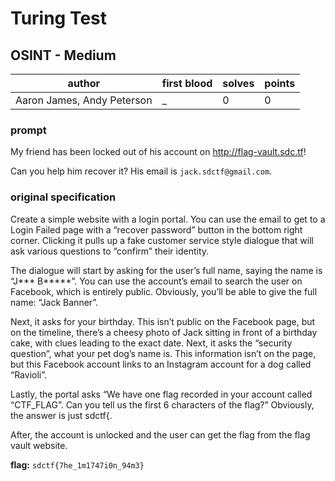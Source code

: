 # Turing Test
## OSINT - Medium
| author | first blood | solves | points |
| --- | --- | --- | --- |
| Aaron James, Andy Peterson | _ | 0 | 0 |
### prompt
My friend has been locked out of his account on http://flag-vault.sdc.tf! 

Can you help him recover it? His email is `jack.sdctf@gmail.com`.

### original specification
Create a simple website with a login portal. You can use the email to get to a Login Failed page with a “recover password” button in the bottom right corner. Clicking it pulls up a fake customer service style dialogue that will ask various questions to “confirm” their identity. 

The dialogue will start by asking for the user’s full name, saying the name is “J*** B*****”. You can use the account’s email to search the user on Facebook, which is entirely public. Obviously, you’ll be able to give the full name: “Jack Banner”.

Next, it asks for your birthday. This isn’t public on the Facebook page, but on the timeline, there’s a cheesy photo of Jack sitting in front of a birthday cake, with clues leading to the exact date. Next, it asks the “security question”, what your pet dog’s name is. This information isn’t on the page, but this Facebook account links to an Instagram account for a dog called “Ravioli”. 

Lastly, the portal asks “We have one flag recorded in your account called “CTF_FLAG”. Can you tell us the first 6 characters of the flag?” Obviously, the answer is just sdctf{.

After, the account is unlocked and the user can get the flag from the flag vault website.

**flag:** `sdctf{7he_1m1747i0n_94m3}`

